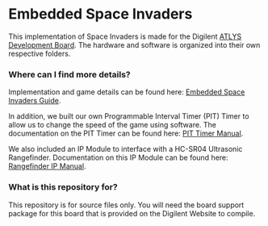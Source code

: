 # Embedded Space Invaders #

This implementation of Space Invaders is made for the Digilent [ATLYS Development Board](http://www.digilentinc.com/Products/Detail.cfm?NavPath=2,400,836&Prod=ATLYS&CFID=6868855&CFTOKEN=8a46aff22a6e7e36-78556F94-5056-0201-024A395AE56BA1E9). The hardware and software is organized into their own respective folders.

### Where can I find more details? ###
Implementation and game details can be found here: [Embedded Space Invaders Guide](doc/EmbeddedSpaceInvadersGuide.pdf).

In addition, we built our own Programmable Interval Timer (PIT) Timer to allow us to change the speed of the game using software. The documentation on the PIT Timer can be found here: [PIT Timer Manual](doc/PITTimerManual.pdf).

We also included an IP Module to interface with a HC-SR04 Ultrasonic Rangefinder. Documentation on this IP Module can be found here: [Rangefinder IP Manual](doc/RangefinderIPManual.pdf).

### What is this repository for? ###

This repository is for source files only.
You will need the board support package for this board that is provided on the Digilent Website to compile.
